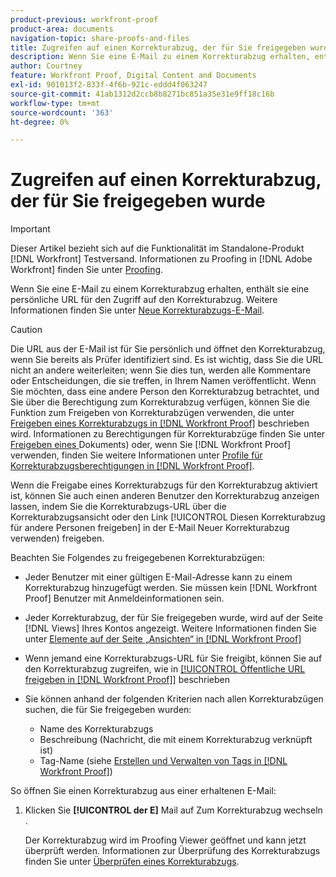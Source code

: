 ```yaml
---
product-previous: workfront-proof
product-area: documents
navigation-topic: share-proofs-and-files
title: Zugreifen auf einen Korrekturabzug, der für Sie freigegeben wurde
description: Wenn Sie eine E-Mail zu einem Korrekturabzug erhalten, enthält sie eine persönliche URL für den Zugriff auf den Korrekturabzug. Weitere Informationen finden Sie unter Neue Korrekturabzugs-E-Mail .
author: Courtney
feature: Workfront Proof, Digital Content and Documents
exl-id: 901013f2-833f-4f6b-921c-eddd4f063247
source-git-commit: 41ab1312d2ccb8b8271bc851a35e31e9ff18c16b
workflow-type: tm+mt
source-wordcount: '363'
ht-degree: 0%

---
```


# Zugreifen auf einen Korrekturabzug, der für Sie freigegeben wurde

>[!IMPORTANT]
>
>Dieser Artikel bezieht sich auf die Funktionalität im Standalone-Produkt [!DNL Workfront] Testversand. Informationen zu Proofing in [!DNL Adobe Workfront] finden Sie unter [Proofing](../../../review-and-approve-work/proofing/proofing.md).

Wenn Sie eine E-Mail zu einem Korrekturabzug erhalten, enthält sie eine persönliche URL für den Zugriff auf den Korrekturabzug. Weitere Informationen finden Sie unter [Neue Korrekturabzugs-E-Mail](../../../workfront-proof/wp-emailsntfctns/proof-notifications-and-reminders/new-proof-email.md).

>[!CAUTION]
>
>Die URL aus der E-Mail ist für Sie persönlich und öffnet den Korrekturabzug, wenn Sie bereits als Prüfer identifiziert sind. Es ist wichtig, dass Sie die URL nicht an andere weiterleiten; wenn Sie dies tun, werden alle Kommentare oder Entscheidungen, die sie treffen, in Ihrem Namen veröffentlicht. Wenn Sie möchten, dass eine andere Person den Korrekturabzug betrachtet, und Sie über die Berechtigung zum Korrekturabzug verfügen, können Sie die Funktion zum Freigeben von Korrekturabzügen verwenden, die unter [Freigeben eines Korrekturabzugs in [!DNL Workfront Proof]](../../../workfront-proof/wp-work-proofsfiles/share-proofs-and-files/share-proof.md) beschrieben wird. Informationen zu Berechtigungen für Korrekturabzüge finden Sie unter [Freigeben eines ](../../../workfront-basics/grant-and-request-access-to-objects/document-permissions.md)Dokuments) oder, wenn Sie [!DNL Workfront Proof] verwenden, finden Sie weitere Informationen unter [Profile für Korrekturabzugsberechtigungen in [!DNL Workfront Proof]](../../../workfront-proof/wp-acct-admin/account-settings/proof-perm-profiles-in-wp.md).
>
>Wenn die Freigabe eines Korrekturabzugs für den Korrekturabzug aktiviert ist, können Sie auch einen anderen Benutzer den Korrekturabzug anzeigen lassen, indem Sie die Korrekturabzugs-URL über die Korrekturabzugsansicht oder den Link [!UICONTROL Diesen Korrekturabzug für andere Personen freigeben] in der E-Mail Neuer Korrekturabzug verwenden) freigeben.

Beachten Sie Folgendes zu freigegebenen Korrekturabzügen:

* Jeder Benutzer mit einer gültigen E-Mail-Adresse kann zu einem Korrekturabzug hinzugefügt werden. Sie müssen kein [!DNL Workfront Proof] Benutzer mit Anmeldeinformationen sein.
* Jeder Korrekturabzug, der für Sie freigegeben wurde, wird auf der Seite [!DNL Views] Ihres Kontos angezeigt. Weitere Informationen finden Sie unter [Elemente auf der Seite „Ansichten“ in [!DNL Workfront Proof]](../../../workfront-proof/wp-work-proofsfiles/manage-your-work/manage-items-on-views-page.md)
* Wenn jemand eine Korrekturabzugs-URL für Sie freigibt, können Sie auf den Korrekturabzug zugreifen, wie in [[!UICONTROL Öffentliche URL freigeben in [!DNL Workfront Proof]]](../../../workfront-proof/wp-work-proofsfiles/share-proofs-and-files/share-public-url.md) beschrieben
* Sie können anhand der folgenden Kriterien nach allen Korrekturabzügen suchen, die für Sie freigegeben wurden:

   * Name des Korrekturabzugs
   * Beschreibung (Nachricht, die mit einem Korrekturabzug verknüpft ist)
   * Tag-Name (siehe [Erstellen und Verwalten von Tags in [!DNL Workfront Proof]](../../../workfront-proof/wp-work-proofsfiles/organize-your-work/create-and-manage-tags.md))

So öffnen Sie einen Korrekturabzug aus einer erhaltenen E-Mail:

1. Klicken Sie **[!UICONTROL der E]** Mail auf Zum Korrekturabzug wechseln .

   Der Korrekturabzug wird im Proofing Viewer geöffnet und kann jetzt überprüft werden. Informationen zur Überprüfung des Korrekturabzugs finden Sie unter [Überprüfen eines Korrekturabzugs](../../../review-and-approve-work/proofing/reviewing-proofs-within-workfront/review-a-proof/review-a-proof.md).
